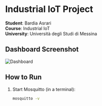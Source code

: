 # Industrial IoT Project  
**Student**: Bardia Asrari  
**Course**: Industrial IoT  
**University**: Università degli Studi di Messina  

## Dashboard Screenshot  
![Dashboard](screenshots/dashboard.png)  

## How to Run  
1. Start Mosquitto (in a terminal):  
   ```bash
   mosquitto -v